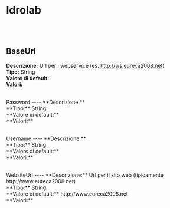 # Idrolab

<br><br> 

BaseUrl 
----
**Descrizione:** Url per i webservice (es. http://ws.eureca2008.net)<br>
**Tipo:** String<br>
**Valore di default:** <br>
**Valori:**
<ul> 
</ul><br>
Password 
----
**Descrizione:** <br>
**Tipo:** String<br>
**Valore di default:** <br>
**Valori:**
<ul> 
</ul><br>
Username 
----
**Descrizione:** <br>
**Tipo:** String<br>
**Valore di default:** <br>
**Valori:**
<ul> 
</ul><br>
WebsiteUrl 
----
**Descrizione:** Url per il sito web (tipicamente http://www.eureca2008.net)<br>
**Tipo:** String<br>
**Valore di default:** http://www.eureca2008.net<br>
**Valori:**
<ul> 
</ul><br>

